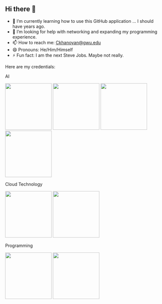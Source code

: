 ## Hi there 👋

- 🌱 I’m currently learning how to use this GitHub application ... I should have years ago. 
- 🤔 I’m looking for help with networking and expanding my programming experience. 
- 📫 How to reach me: Ckhanoyan@gwu.edu
- 😄 Pronouns: He/Him/Himself
- ⚡ Fun fact: I am the next Steve Jobs. Maybe not really.


Here are my credentials:

AI

<img src="https://github.com/user-attachments/assets/833a95eb-0ddc-49ec-947f-b2e1606e69db" width="150" height="150">
<img src="https://github.com/user-attachments/assets/f9594a2a-0cd5-4b70-9e82-d44ac84e4e86" width="150" height="150">
<img src="https://github.com/user-attachments/assets/5ba4bfbd-f357-4c73-ae61-f413301976a2" width="150" height="150">
<img src="https://github.com/user-attachments/assets/7575a93a-7439-4bab-9225-5376a0206913" width="150" height="150">


Cloud Technology

<img src="https://github.com/user-attachments/assets/51c95bac-c5ff-41cb-9d54-b75c03fdc1af" width="150" height="150">
<img src="https://github.com/user-attachments/assets/cbae07e8-b218-4927-8756-cb8536dbfd08" width="150" height="150">



Programming

<img src="https://github.com/user-attachments/assets/be57e9e8-469f-416e-9e99-8e9375b0448c" width="150" height="150">
<img src="https://github.com/user-attachments/assets/bf3cfc88-a13e-474e-9e37-e58a81327237" width="150" height="150">

